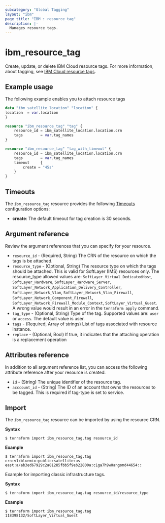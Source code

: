 ```yaml
---
subcategory: "Global Tagging"
layout: "ibm"
page_title: "IBM : resource_tag"
description: |-
  Manages resource tags.
---
```


# ibm_resource_tag

Create, update, or delete IBM Cloud resource tags. For more information, about tagging, see [IBM Cloud resource tags](https://cloud.ibm.com/apidocs/tagging).


## Example usage
The following example enables you to attach resource tags

```terraform
data "ibm_satellite_location" "location" {
location  = var.location
}

resource "ibm_resource_tag" "tag" {
	resource_id = ibm_satellite_location.location.crn
	tags        = var.tag_names
}

resource "ibm_resource_tag" "tag_with_timeout" {
	resource_id = ibm_satellite_location.location.crn
	tags        = var.tag_names
	timeout		{
		create = "45s"
	}
}

```

## Timeouts
The `ibm_resource_tag` resource provides the following [Timeouts](https://www.terraform.io/docs/language/resources/syntax.html) configuration options:

- **create**: The default timeout for tag creation is 30 seconds. 


## Argument reference
Review the argument references that you can specify for your resource.

- `resource_id` - (Required, String) The CRN of the resource on which the tags is be attached.
- `resource_type` - (Optional, String) The resource type on which the tags should be attached. This is valid for SoftLayer (IMS) resources only. The resource_type allowed values are: `SoftLayer_Virtual_DedicatedHost`, `SoftLayer_Hardware`, `SoftLayer_Hardware_Server`, `SoftLayer_Network_Application_Delivery_Controller`, `SoftLayer_Network_Vlan`, `SoftLayer_Network_Vlan_Firewall`, `SoftLayer_Network_Component_Firewall`, `SoftLayer_Network_Firewall_Module_Context`, `SoftLayer_Virtual_Guest`. A wrong value would result in an error in the `terraform apply` command.
- `tag_type` - (Optional, String) Type of the tag. Supported values are: `user` or `access`. The default value is user.
- `tags` - (Required, Array of strings) List of tags associated with resource instance.
- `replace` - (Optional, Bool) If true, it indicates that the attaching operation is a replacement operation

## Attributes reference
In addition to all argument reference list, you can access the following attribute reference after your resource is created.

- `id` - (String) The unique identifier of the resource tag.
- `acccount_id` - (String) The ID of an account that owns the resources to be tagged. This is required if tag-type is set to service.


## Import

The `ibm_resource_tag` resource can be imported by using the resource CRN.

**Syntax**

```
$ terraform import ibm_resource_tag.tag resource_id
```

**Example**

```
$ terraform import ibm_resource_tag.tag  crn:v1:bluemix:public:satellite:us-east:a/ab3ed67929c2a81285fbb5f9eb22800a:c1ga7h9w0angomd44654::

```

Example for importing classic infrastructure tags.

**Syntax**

```
$ terraform import ibm_resource_tag.tag resource_id/resource_type
```

**Example**

```
$ terraform import ibm_resource_tag.tag 118398132/SoftLayer_Virtual_Guest
```
